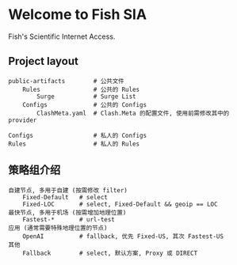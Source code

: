 # Welcome to Fish SIA

Fish's Scientific Internet Access.

## Project layout

    public-artifacts        # 公共文件
        Rules               # 公共的 Rules
            Surge           # Surge List
        Configs             # 公共的 Configs
            ClashMeta.yaml  # Clash.Meta 的配置文件, 使用前需修改其中的 provider

    Configs                 # 私人的 Configs
    Rules                   # 私人的 Rules

## 策略组介绍

    自建节点, 多用于自建 (按需修改 filter)
        Fixed-Default   # select
        Fixed-LOC       # select, Fixed-Default && geoip == LOC
    最快节点, 多用于机场 (按需增加地理位置)
        Fastest-*       # url-test
    应用 (通常需要特殊地理位置的节点)
        OpenAI          # fallback, 优先 Fixed-US, 其次 Fastest-US
    其他
        Fallback        # select, 默认方案, Proxy 或 DIRECT
